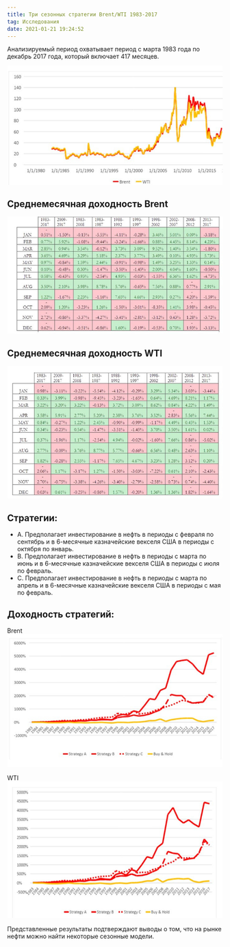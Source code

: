 ```yaml
---
title: Три сезонных стратегии Brent/WTI 1983-2017
tag: Исследования
date: 2021-01-21 19:24:52
---
```


Анализируемый период охватывает период с марта 1983 года по декабрь 2017 года, который включает 417 месяцев.

<img src="https://raw.githubusercontent.com/Ragve-hub/scribble/gh-pages/images/bb701c9d-d9b8-406d-876f-c54576eaba17.jpg" alt="Фундаментальный анализ">

## Среднемесячная доходность Brent

<img src="https://raw.githubusercontent.com/Ragve-hub/scribble/gh-pages/images/2d613009-fcab-49d6-8155-d305b270414b.jpg" alt="Фундаментальный анализ">

## Среднемесячная доходность WTI

<img src="https://raw.githubusercontent.com/Ragve-hub/scribble/gh-pages/images/fd1b7d76-a1d1-49be-ada0-a9d89c8ce667.jpg" alt="Фундаментальный анализ">

## Стратегии:
* А. Предполагает инвестирование в нефть в периоды с февраля по сентябрь и в 6-месячные казначейские векселя США в периоды с октября по январь.
* B. Предполагает инвестирование в нефть в периоды с марта по июнь и в 6-месячные казначейские векселя США в периоды с июля по февраль.
* C. Предполагает инвестирование в нефть в периоды с марта по апрель и в 6-месячные казначейские векселя США в периоды с мая по февраль.

## Доходность стратегий:

Brent
<img src="https://raw.githubusercontent.com/Ragve-hub/scribble/gh-pages/images/053f95b1-d540-41ee-8b02-69e8557a15d7.jpg" alt="Фундаментальный анализ">

WTI
<img src="https://raw.githubusercontent.com/Ragve-hub/scribble/gh-pages/images/353d6e67-cb6e-4d4d-a1ea-4ab1443ff595.jpg" alt="Фундаментальный анализ">


Представленные результаты подтверждают выводы о том, что на рынке нефти можно найти некоторые сезонные модели.
